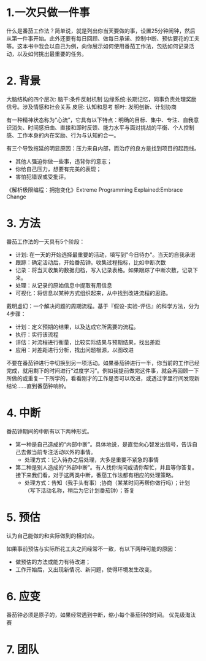 # 1.一次只做一件事

什么是番茄工作法？简单说，就是列出你当天要做的事，设置25分钟闹钟，然后从第一件事开始。此外还要有每日回顾、做每日承诺、控制中断、预估要花的工夫等。这本书中我会以自己为例，向你展示如何使用番茄工作法，包括如何记录活动，以及如何挑出最重要的任务。


# 2. 背景

大脑结构的四个层次:
脑干:条件反射机制
边缘系统:长期记忆，同事负责处理奖励信号。涉及情感和社会关系
皮层: 认知和思考
额叶: 发明创新、计划协商

有一种精神状态称为“心流”，它具有以下特点：明确的目标、集中、专注、自我意识消失、时间感扭曲、直接和即时反馈、能力水平与面对挑战的平衡、个人控制感、工作本身的内在奖励、行为与认知的合一。

有三个导致拖延的明显原因：压力来自内部，而治疗的良方是找到项目的起跑线。
- 其他人强迫你做一些事，违背你的意志；
- 你给自己压力，想要有完美的表现；
- 害怕犯错误或受批评。

《解析极限编程：拥抱变化》Extreme Programming Explained:Embrace Change

# 3. 方法
番茄工作法的一天具有5个阶段：
- 计划: 在一天的开始选择最重要的活动，填写到"今日待办"。当天的自我承诺
- 跟踪：确定活动后，开始番茄钟。收集过程指标，比如中断次数
- 记录：将当天收集的数据归档，写入记录表格。如果跟踪了中断次数，记录下来。
- 处理：从记录的原始信息中提取有用信息
- 可视化：将信息以某种方式组织起来，从中找到改进流程的思路。

戴明虚幻：一个解决问题的周期流程。基于『假设-实验-评估』的科学方法，分为4步骤：
- 计划：定义预期的结果，以及达成它所需要的流程。
- 执行：实行该流程
- 评估：对流程进行衡量，比较实际结果与预期结果，找出差距
- 应用：对差距进行分析，找出问题根源，以图改进

不要在番茄钟进行中切换到另一项活动。如果番茄钟进行一半，你当前的工作已经完成，就用剩下的时间进行“过度学习”。例如我提前做完这件事，就会再回顾一下所做的或重复一下所学的，看看刚才的工作是否可以改进，或透过字里行间发现新结论……直到番茄钟响铃。

# 4. 中断

番茄钟期间的中断有以下两种形式。

- 第一种是自己造成的“内部中断”。具体地说，是直觉向心智发出信号，告诉自己去做当前专注活动以外的事情。
    - 处理方式：记入待办之后处理，大多是重要不紧急的事情
- 第二种是别人造成的“外部中断”。有人找你询问或请你帮忙，并且等你答复。接下来我们看，对于这两类中断，番茄工作法都有相应的处理策略。
    - 处理方式：告知（我手头有事）;协商（某某时间再帮你做行吗）；计划（写下活动名称，稍后为它计划番茄钟）；答复


# 5. 预估
认为自己能做的和实际做到的相对应。

如果事前预估与实际所花工夫之间经常不一致，有以下两种可能的原因：
- 做预估的方法或能力有待改进；
- 工作开始后，又出现新情况、新问题，使得环境发生改变。

# 6. 应变

番茄钟必须是原子的，如果经常遇到中断，缩小每个番茄钟的时间。
优先级淘汰赛

# 7. 团队

